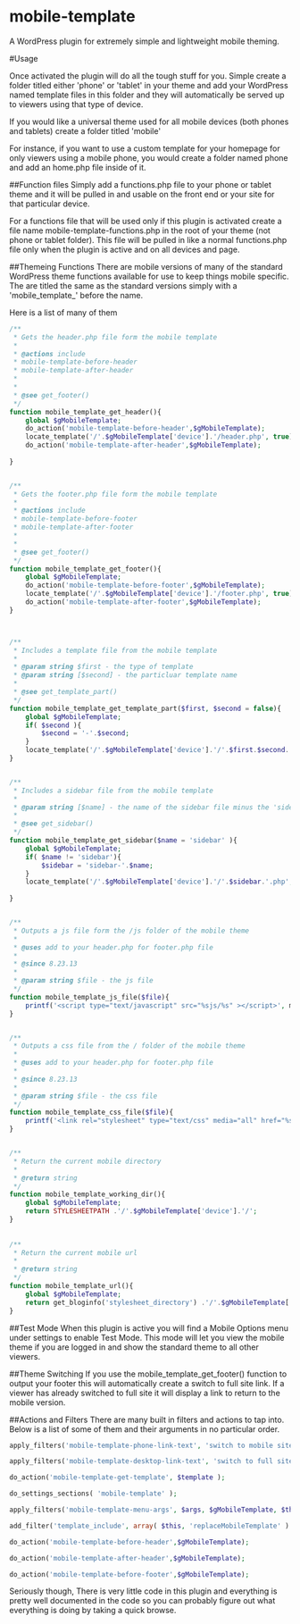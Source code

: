 mobile-template
===============

A WordPress plugin for extremely simple and lightweight mobile theming. 

#Usage

Once activated the plugin will do all the tough stuff for you. Simple create a folder titled either 'phone' or 'tablet' in 
your theme and add your WordPress named template files in this folder and they will automatically be served up to 
viewers using that type of device. 

If you would like a universal theme used for all mobile devices (both phones and tablets) create a folder titled 'mobile'


For instance, if you want to use a custom template for your homepage for only viewers using a mobile phone, 
you would create a folder named phone and add an home.php file inside of it.

##Function files
Simply add a functions.php file to your phone or tablet theme and it will be pulled in and usable on the front end or
your site for that particular device.

For a functions file that will be used only if this plugin is activated create a file name mobile-template-functions.php 
in the root of your theme (not phone or tablet folder). This file will be pulled in like a normal functions.php file
only when the plugin is active and on all devices and page.

##Themeing Functions
There are mobile versions of many of the standard WordPress theme functions available for use to keep things mobile specific.
The are titled the same as the standard versions simply with a 'mobile_template_' before the name. 

Here is a list of many of them
```php
/**
 * Gets the header.php file form the mobile template
 * 
 * @actions include
 * mobile-template-before-header
 * mobile-template-after-header
 * 
 * 
 * @see get_footer()
 */          
function mobile_template_get_header(){
    global $gMobileTemplate;
    do_action('mobile-template-before-header',$gMobileTemplate);
    locate_template('/'.$gMobileTemplate['device'].'/header.php', true);  
    do_action('mobile-template-after-header',$gMobileTemplate); 
    
}


/**
 * Gets the footer.php file form the mobile template
 * 
 * @actions include
 * mobile-template-before-footer
 * mobile-template-after-footer
 * 
 * 
 * @see get_footer()
 */
function mobile_template_get_footer(){
    global $gMobileTemplate;
    do_action('mobile-template-before-footer',$gMobileTemplate);
    locate_template('/'.$gMobileTemplate['device'].'/footer.php', true);   
    do_action('mobile-template-after-footer',$gMobileTemplate);
}    



/**
 * Includes a template file from the mobile template
 * 
 * @param string $first - the type of template
 * @param string [$second] - the particluar template name
 * 
 * @see get_template_part()
 */
function mobile_template_get_template_part($first, $second = false){
    global $gMobileTemplate;
    if( $second ){
        $second = '-'.$second;
    }
    locate_template('/'.$gMobileTemplate['device'].'/'.$first.$second.'.php', true);   
}  


/**
 * Includes a sidebar file from the mobile template
 * 
 * @param string [$name] - the name of the sidebar file minus the 'sidebar-' 
 * 
 * @see get_sidebar()
 */
function mobile_template_get_sidebar($name = 'sidebar' ){
    global $gMobileTemplate;
    if( $name != 'sidebar'){
        $sidebar = 'sidebar-'.$name;
    }
    locate_template('/'.$gMobileTemplate['device'].'/'.$sidebar.'.php', true);   
    
}  


/**
 * Outputs a js file form the /js folder of the mobile theme
 * 
 * @uses add to your header.php for footer.php file
 * 
 * @since 8.23.13
 * 
 * @param string $file - the js file
 */
function mobile_template_js_file($file){   
    printf('<script type="text/javascript" src="%sjs/%s" ></script>', mobile_template_url(), $file );
}


/**
 * Outputs a css file from the / folder of the mobile theme
 * 
 * @uses add to your header.php for footer.php file
 * 
 * @since 8.23.13
 * 
 * @param string $file - the css file
 */
function mobile_template_css_file($file){   
    printf('<link rel="stylesheet" type="text/css" media="all" href="%s%s" />', mobile_template_url(), $file );
}


/**
 * Return the current mobile directory
 * 
 * @return string
 */
function mobile_template_working_dir(){
    global $gMobileTemplate;
    return STYLESHEETPATH .'/'.$gMobileTemplate['device'].'/';
}
    
    
/**
 * Return the current mobile url
 * 
 * @return string
 */
function mobile_template_url(){
    global $gMobileTemplate;
    return get_bloginfo('stylesheet_directory') .'/'.$gMobileTemplate['device'].'/';
}
```

##Test Mode
When this plugin is active you will find a Mobile Options menu under settings to enable Test Mode. This mode will
let you view the mobile theme if you are logged in and show the standard theme to all other viewers.


##Theme Switching
If you use the mobile_template_get_footer() function to output your footer this will automatically create a switch
to full site link. If a viewer has already switched to full site it will display a link to return to the mobile version.


##Actions and Filters
There are many built in filters and actions to tap into. Below is a list of some of them and their arguments
in no particular order. 
```php
apply_filters('mobile-template-phone-link-text', 'switch to mobile site');

apply_filters('mobile-template-desktop-link-text', 'switch to full site');

do_action('mobile-template-get-template', $template );

do_settings_sections( 'mobile-template' );

apply_filters('mobile-template-menu-args', $args, $gMobileTemplate, $this );

add_filter('template_include', array( $this, 'replaceMobileTemplate' ) );

do_action('mobile-template-before-header',$gMobileTemplate);

do_action('mobile-template-after-header',$gMobileTemplate); 

do_action('mobile-template-before-footer',$gMobileTemplate);

```

Seriously though, There is very little code in this plugin and everything is pretty well documented in the code
so you can probably figure out what everything is doing by taking a quick browse.






